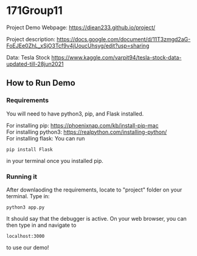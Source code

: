 # 171Group11

Project Demo Webpage: https://diean233.github.io/project/

Project description: https://docs.google.com/document/d/11T3zmgd2aG-FoEJEe0ZhL_xSjO3Tcf9v4jUoucUhsyg/edit?usp=sharing

Data: Tesla Stock https://www.kaggle.com/varpit94/tesla-stock-data-updated-till-28jun2021


## How to Run Demo
### Requirements
You will need to have python3, pip, and Flask installed.

For installing pip: https://phoenixnap.com/kb/install-pip-mac <br/>
For installing python3: https://realpython.com/installing-python/ <br/>
For installing flask: You can run
```
pip install Flask
```
in your terminal once you installed pip.

### Running it
After downlaoding the requirements, locate to "project" folder on your terminal. 
Type in:
```
python3 app.py
```
It should say that the debugger is active. On your web browser, you can then type in and navigate to 
```
localhost:3000
```
to use our demo!
